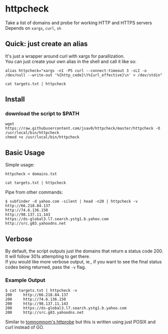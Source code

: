 # httpcheck
Take a list of domains and probe for working HTTP and HTTPS servers  
Depends on `xargs`, `curl`, `sh`  

## Quick: just create an alias
It's just a wrapper around curl with xargs for parallization.   
You can just create your own alias in the shell and call it like so:
```
alias httpcheck="xargs -n1 -P5 curl --connect-timeout 3 -sLI -o /dev/null --write-out '%{http_code}\t%{url_effective}\n' < /dev/stdin"

cat targets.txt | httpcheck
```

## Install
### download the script to $PATH
```
wget https://raw.githubusercontent.com/jsav0/httpcheck/master/httpcheck -O /usr/local/bin/httpcheck
chmod +x /usr/local/bin/httpcheck
```

## Basic Usage
Simple usage:  
```
httpcheck < domains.txt
```
```
cat targets.txt | httpcheck
```
Pipe from other commands:  
```
$ subfinder -d yahoo.com -silent | head -n20 | httpcheck -v
http://66.218.84.137
http://74.6.136.150
http://98.137.11.143
https://ds-global3.l7.search.ystg1.b.yahoo.com
http://src.g03.yahoodns.net
```

## Verbose
By default, the script outputs just the domains that return a status code 200. It will follow 301s attempting to get there.   
If you would like more verbose output, ie., if you want to see the final status codes being returned, pass the `-v` flag. 

### Example Output
```
$ cat targets.txt | httpcheck -v
200     http://66.218.84.137
200     http://74.6.136.150
200     http://98.137.11.143
200     https://ds-global3.l7.search.ystg1.b.yahoo.com
200     http://src.g03.yahoodns.net
```

Similar to [tomnomnom's httprobe](https://github.com/tomnomnom/httprobe) but this is written using just POSIX and curl instead of GO.

